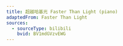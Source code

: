 ```yaml
---
title: 超越哈基光 Faster Than Light (piano)
adaptedFrom: Faster Than Light
sources:
  - sourceType: bilibili
    bvid: BV1mdGVzvEWG
---
```

